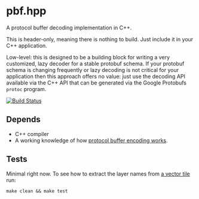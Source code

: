 # pbf.hpp

A protocol buffer decoding implementation in C++.

This is header-only, meaning there is nothing to build. Just include it in your C++ application.

Low-level: this is designed to be a building block for writing a very customized, lazy decoder for a stable protobuf schema. If your protobuf schema is changing frequently or lazy decoding is not critical for your application then this approach offers no value: just use the decoding API available via the C++ API that can be generated via the Google Protobufs `protoc` program.

[![Build Status](https://travis-ci.org/mapbox/pbf.hpp.svg?branch=master)](https://travis-ci.org/mapbox/pbf.hpp)

## Depends

 - C++ compiler
 - A working knowledge of how [protocol buffer encoding works](https://developers.google.com/protocol-buffers/docs/encoding).


## Tests

Minimal right now. To see how to extract the layer names from [a vector tile](https://github.com/mapbox/vector-tile-spec) run:

    make clean && make test